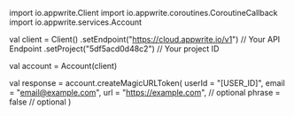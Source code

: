 import io.appwrite.Client
import io.appwrite.coroutines.CoroutineCallback
import io.appwrite.services.Account

val client = Client()
    .setEndpoint("https://cloud.appwrite.io/v1") // Your API Endpoint
    .setProject("5df5acd0d48c2") // Your project ID

val account = Account(client)

val response = account.createMagicURLToken(
    userId = "[USER_ID]",
    email = "email@example.com",
    url = "https://example.com", // optional
    phrase = false // optional
)
